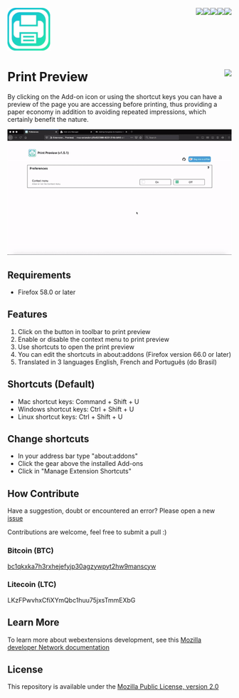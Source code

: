 [<img align="right" src="https://img.shields.io/github/issues/jhonatasrm/print-preview.svg">](http://github.com/jhonatasrm/print-preview/issues/)
[<img align="right" src="https://img.shields.io/github/license/jhonatasrm/print-preview.svg">](https://github.com/jhonatasrm/print-preview/blob/master/LICENSE)
[<img align="right" src="https://img.shields.io/github/forks/jhonatasrm/print-preview.svg">]()
[<img align="right" src="https://img.shields.io/github/stars/jhonatasrm/print-preview.svg">]()
[<img align="right" src="https://img.shields.io/github/release/jhonatasrm/print-preview.svg">](https://github.com/jhonatasrm/print-preview/releases)

![Print Preview](/src/res/icons/icon@2x.png)

# Print Preview [<img align="right" src="https://addons.cdn.mozilla.net/static/img/addons-buttons/AMO-button_2.png">](https://addons.mozilla.org/en-US/firefox/addon/print-preview-/)

By clicking on the Add-on icon or using the shortcut keys you can have a preview of the page you are accessing before printing, thus providing a paper economy in addition to avoiding repeated impressions, which certainly benefit the nature.

![Print Preview Screenshot](print-preview.gif)

## Requirements

- Firefox 58.0 or later

## Features

1.  Click on the button in toolbar to print preview
2.  Enable or disable the context menu to print preview
3.  Use shortcuts to open the print preview
4.  You can edit the shortcuts in about:addons (Firefox version 66.0 or later)
5.  Translated in 3 languages English, French and Português (do Brasil)

## Shortcuts (Default)

- Mac shortcut keys: Command + Shift + U
- Windows shortcut keys: Ctrl + Shift + U
- Linux shortcut keys: Ctrl + Shift + U

## Change shortcuts

- In your address bar type "about:addons"
- Click the gear above the installed Add-ons
- Click in "Manage Extension Shortcuts"

## How Contribute

Have a suggestion, doubt or encountered an error? Please open a new [issue](https://github.com/jhonatasrm/print-preview/issues)

Contributions are welcome, feel free to submit a pull :)

### Bitcoin (BTC)
[bc1qkxka7h3rxhejefyjp30agzywpyt2hw9manscyw](https://www.blockchain.com/btc/address/bc1qkxka7h3rxhejefyjp30agzywpyt2hw9manscyw)
### Litecoin (LTC)
LKzFPwvhxCfiXYmQbc1huu75jxsTmmEXbG

## Learn More

To learn more about webextensions development, see this [Mozilla developer Network documentation](https://developer.mozilla.org/en-US/Add-ons/WebExtensions)

## License

This repository is available under the [Mozilla Public License, version 2.0](https://github.com/jhonatasrm/print-preview/blob/master/LICENSE)


